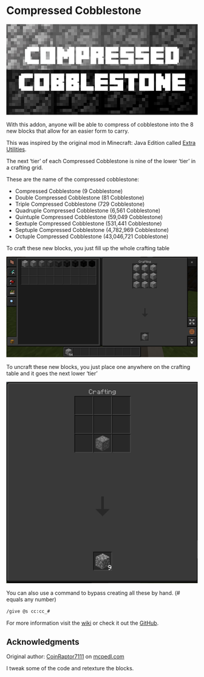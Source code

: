 # Compressed Cobblestone

![background](background.jpg)

With this addon, anyone will be able to compress of cobblestone into the 8 new blocks that allow for an easier form to carry.

This was inspired by the original mod in Minecraft: Java Edition called [Extra Utilities](https://ftbwiki.org/Extra_Utilities).

The next ‘tier’ of each Compressed Cobblestone is nine of the lower ‘tier’ in a crafting grid.

These are the name of the compressed cobblestone:
- Compressed Cobblestone (9 Cobblestone)
- Double Compressed Cobblestone (81 Cobblestone)
- Triple Compressed Cobblestone (729 Cobblestone)
- Quadruple Compressed Cobblestone (6,561 Cobblestone)
- Quintuple Compressed Cobblestone (59,049 Cobblestone)
- Sextuple Compressed Cobblestone (531,441 Cobblestone)
- Septuple Compressed Cobblestone (4,782,969 Cobblestone)
- Octuple Compressed Cobblestone (43,046,721 Cobblestone)

To craft these new blocks, you just fill up the whole crafting table

![crafting menu](crafting_menu.png)

To uncraft these new blocks, you just place one anywhere on the crafting table and it goes the next lower ‘tier’

![de-craft menu](decrafting_menu.png)

You can also use a command to bypass creating all these by hand. (# equals any number)

```txt
/give @s cc:cc_#
```

For more information visit the [wiki](https://ftbwiki.org/Compressed_Cobblestone_(Extra_Utilities)) or check it out the [GitHub](https://github.com/PiSaucer/MiniExtraUtilities).

## Acknowledgments
Original author: [CoinRaptor7111](https://mcpedl.com/user/coinraptor7111/) on [mcpedl.com](https://mcpedl.com/compressed-cobblestone-addon/)

I tweak some of the code and retexture the blocks.
